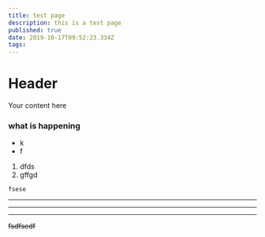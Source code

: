 ```yaml
---
title: test page
description: this is a test page
published: true
date: 2019-10-17T09:52:23.334Z
tags: 
---
```


# Header
Your content here

### what is happening

- k
- f

1. dfds
2. gffgd

`fsese`


---

---

---
~~fsdfsedf~~